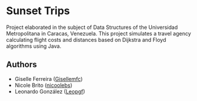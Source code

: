 
# Sunset Trips

Project elaborated in the subject of Data Structures of the Universidad Metropolitana in Caracas, Venezuela. This project simulates a travel agency calculating flight costs and distances based on Dijkstra and Floyd algorithms using Java.


## Authors

- Giselle Ferreira ([Gisellemfc](https://github.com/Gisellemfc))
- Nicole Brito ([nicoolebs](https://github.com/nicoolebs))
- Leonardo González ([Leopgf](https://github.com/Leopgf))

